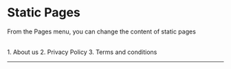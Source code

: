 # Static Pages

From the Pages menu, you can change the content of static pages

<br>
1. About us
2. Privacy Policy
3. Terms and conditions


---